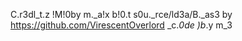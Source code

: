 C.r3dl_t.z
!M!0by m._a!x b!0.t s0u._rce/ld3a/B._as3 by https://github.com/VirescentOverlord _c._0de )b_.y m_3
